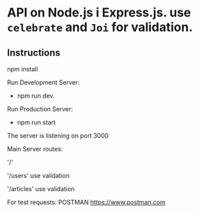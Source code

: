 #  API on Node.js і Express.js. use `celebrate` and `Joi` for validation.

## Instructions

npm install

Run Development Server: 

- npm run dev.

Run Production Server:

- npm run start

The server is listening on port 3000

Main Server routes:

'/' 

'/users' use validation 

'/articles' use validation 

For test requests: POSTMAN https://www.postman.com

